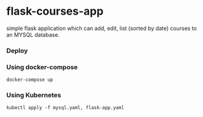 # flask-courses-app

simple flask application which can add, edit, list (sorted by date) courses to an MYSQL database.

### Deploy
### Using docker-compose 
`docker-compose up`

### Using Kubernetes 
`kubectl apply -f mysql.yaml, flask-app.yaml`

